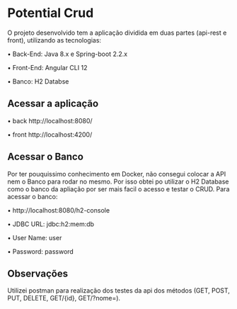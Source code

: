 # Potential Crud

O projeto desenvolvido tem a aplicação dividida em duas partes (api-rest e front), utilizando as tecnologias:
    <p>• Back-End: Java 8.x e Spring-boot 2.2.x <p>
    <p>• Front-End: Angular CLI 12 <p>
    <p>• Banco: H2 Databse <p>
   
## Acessar a aplicação

<p>• back  http://localhost:8080/ <p>
<p>• front http://localhost:4200/ <p>
  
## Acessar o Banco

Por ter pouquissimo conhecimento em Docker, não consegui colocar a API nem o Banco para rodar no mesmo. 
Por isso obtei po utilizar o H2 Database como o banco da apliação por ser mais facil o acesso e testar o CRUD. 
Para acessar o banco: 
  <p>• http://localhost:8080/h2-console <p>
  <p>• JDBC URL: jdbc:h2:mem:db <p>
  <p>• User Name: user <p>
  <p>• Password: password <p>
 
## Observações

Utilizei postman para realização dos testes da api dos métodos (GET, POST, PUT, DELETE, GET/{id}, GET/?nome=).

  
